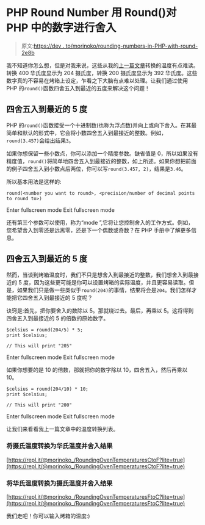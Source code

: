 # PHP Round Number 用 Round()对 PHP 中的数字进行舍入

> 原文:[https://dev . to/morinoko/rounding-numbers-in-PHP-with-round-2e8b](https://dev.to/morinoko/rounding-numbers-in-php-with-round-2e8b)

我不知道你怎么想，但是对我来说，这些从我的[上一篇文章](https://dev.to/morinoko/for-loops-in-php-converting-oven-temperatures-414c)转换的温度有点难读。转换 400 华氏度显示为 204 摄氏度，转换 200 摄氏度显示为 392 华氏度。这些数字真的不容易在烤箱上设定，乍看之下大脑有点难以处理。让我们通过使用 PHP 的`round()`函数四舍五入到最近的五度来解决这个问题！

## 四舍五入到最近的 5 度

PHP 的`round()`函数接受一个十进制数(也称为浮点数)并向上或向下舍入。在其最简单和默认的形式中，它会将小数四舍五入到最接近的整数。例如，`round(3.457)`会给出结果`3`。

如果你想保留一些小数点，你可以添加一个精度参数。缺省值是 0，所以如果没有精度值，`round()`将简单地四舍五入到最接近的整数，如上所述。如果你想把前面的例子四舍五入到小数点后两位，你可以写`round(3.457, 2)`，结果是`3.46`。

所以基本用法是这样的:

```
round(<number you want to round>, <precision/number of decimal points to round to>) 
```

Enter fullscreen mode Exit fullscreen mode

还有第三个参数可以使用，称为“mode ”,它将让您控制舍入的工作方式。例如，您希望舍入到零还是远离零，还是下一个偶数或奇数？在 PHP 手册中了解更多信息。

## 四舍五入到最近的 5 度

然而，当谈到烤箱温度时，我们不只是想舍入到最接近的整数，我们想舍入到最接近的 5 度，因为这些更可能是你可以设置烤箱的实际温度，并且更容易读取。但是，如果我们只是做一些类似于`round(204)`的事情，结果将会是`204`。我们怎样才能把它四舍五入到最接近的 5 度呢？

诀窍是:首先，把你要舍入的数除以 5。那就绕过去。最后，再乘以 5。这将得到四舍五入到最接近的 5 的倍数的原始数字。

```
$celsius = round(204/5) * 5;
print $celsius;

// This will print "205" 
```

Enter fullscreen mode Exit fullscreen mode

如果你想要的是 10 的倍数，那就把你的数字除以 10，四舍五入，然后再乘以 10。

```
$celsius = round(204/10) * 10;
print $celsius;

// This will print "200" 
```

Enter fullscreen mode Exit fullscreen mode

让我们来看看我上一篇文章中的温度转换列表。

### 将摄氏温度转换为华氏温度并舍入结果

[https://repl.it/@morinoko_/RoundingOvenTemperaturesCtoF?lite=true](https://repl.it/@morinoko_/RoundingOvenTemperaturesCtoF?lite=true)

### 将华氏温度转换为摄氏温度并舍入结果

[https://repl.it/@morinoko_/RoundingOvenTemperaturesFtoC?lite=true](https://repl.it/@morinoko_/RoundingOvenTemperaturesFtoC?lite=true)

我们走吧！你可以输入烤箱的温度:)